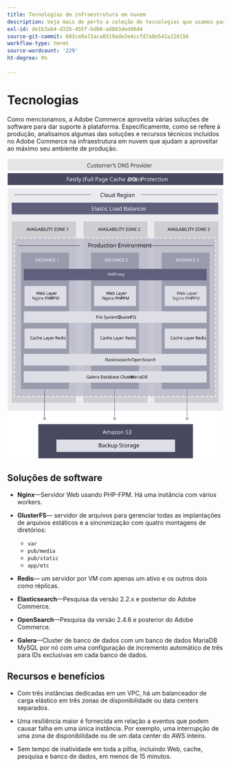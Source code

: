 ```yaml
---
title: Tecnologias de infraestrutura em nuvem
description: Veja mais de perto a coleção de tecnologias que usamos para o Adobe Commerce na infraestrutura em nuvem.
exl-id: de1b3a64-d32b-455f-bdb0-ad883dedd6d4
source-git-commit: 683ce0a72aca0319ade2e4ccfd7a8e541a228156
workflow-type: tm+mt
source-wordcount: '229'
ht-degree: 0%

---
```


# Tecnologias

Como mencionamos, a Adobe Commerce aproveita várias soluções de software para dar suporte à plataforma. Especificamente, como se refere à produção, analisamos algumas das soluções e recursos técnicos incluídos no Adobe Commerce na infraestrutura em nuvem que ajudam a aproveitar ao máximo seu ambiente de produção.

![Diagrama que mostra a Adobe Commerce sobre a tecnologia de infraestrutura em nuvem](../../../assets/playbooks/infrastructure-technology.svg)

## Soluções de software

- **Nginx**—Servidor Web usando PHP-FPM. Há uma instância com vários workers.

- **GlusterFS**— servidor de arquivos para gerenciar todas as implantações de arquivos estáticos e a sincronização com quatro montagens de diretórios:
   - `var`
   - `pub/media`
   - `pub/static`
   - `app/etc`

- **Redis**— um servidor por VM com apenas um ativo e os outros dois como réplicas.

- **Elasticsearch**—Pesquisa da versão 2.2.x e posterior do Adobe Commerce.

- **OpenSearch**—Pesquisa da versão 2.4.6 e posterior do Adobe Commerce.

- **Galera**—Cluster de banco de dados com um banco de dados MariaDB MySQL por nó com uma configuração de incremento automático de três para IDs exclusivas em cada banco de dados.

## Recursos e benefícios

- Com três instâncias dedicadas em um VPC, há um balanceador de carga elástico em três zonas de disponibilidade ou data centers separados.

- Uma resiliência maior é fornecida em relação a eventos que podem causar falha em uma única instância. Por exemplo, uma interrupção de uma zona de disponibilidade ou de um data center do AWS inteiro.

- Sem tempo de inatividade em toda a pilha, incluindo Web, cache, pesquisa e banco de dados, em menos de 15 minutos.
